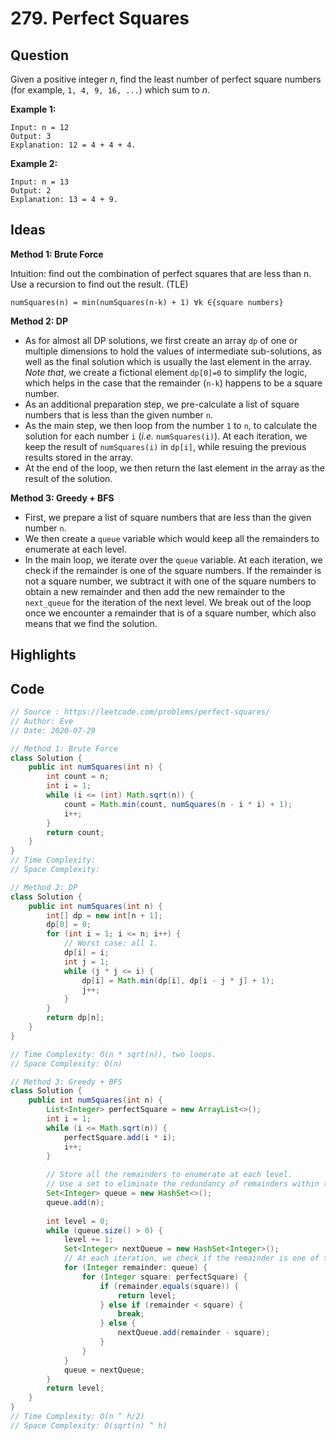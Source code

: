 # 279. Perfect Squares

## Question

Given a positive integer *n*, find the least number of perfect square numbers (for example, `1, 4, 9, 16, ...`) which sum to *n*.

**Example 1:**

```
Input: n = 12
Output: 3 
Explanation: 12 = 4 + 4 + 4.
```

**Example 2:**

```
Input: n = 13
Output: 2
Explanation: 13 = 4 + 9.
```

## Ideas

**Method 1: Brute Force**

Intuition: find out the combination of perfect squares that are less than n. Use a recursion to find out the result. (TLE)

`numSquares(n) = min(numSquares(n-k) + 1) ∀k ∈{square numbers}`

**Method 2: DP**

- As for almost all DP solutions, we first create an array `dp` of one or multiple dimensions to hold the values of intermediate sub-solutions, as well as the final solution which is usually the last element in the array. *Note that*, we create a fictional element `dp[0]=0` to simplify the logic, which helps in the case that the remainder (`n-k`) happens to be a square number.
- As an additional preparation step, we pre-calculate a list of square numbers that is less than the given number `n`.
- As the main step, we then loop from the number `1` to `n`, to calculate the solution for each number `i` (*i.e.* `numSquares(i)`). At each iteration, we keep the result of `numSquares(i)` in `dp[i]`, while resuing the previous results stored in the array.
- At the end of the loop, we then return the last element in the array as the result of the solution.

**Method 3: Greedy + BFS**

- First, we prepare a list of square numbers that are less than the given number `n`.
- We then create a `queue` variable which would keep all the remainders to enumerate at each level.
- In the main loop, we iterate over the `queue` variable. At each iteration, we check if the remainder is one of the square numbers. If the remainder is not a square number, we subtract it with one of the square numbers to obtain a new remainder and then add the new remainder to the `next_queue` for the iteration of the next level. We break out of the loop once we encounter a remainder that is of a square number, which also means that we find the solution.

## Highlights

## Code

```java
// Source : https://leetcode.com/problems/perfect-squares/
// Author: Eve
// Date: 2020-07-29

// Method 1: Brute Force
class Solution {
    public int numSquares(int n) {
        int count = n;
        int i = 1;
        while (i <= (int) Math.sqrt(n)) {
            count = Math.min(count, numSquares(n - i * i) + 1);
            i++;
        }
        return count;
    }
}
// Time Complexity:
// Space Complexity:

// Method 2: DP
class Solution {
    public int numSquares(int n) {
        int[] dp = new int[n + 1];
        dp[0] = 0;
        for (int i = 1; i <= n; i++) {
            // Worst case: all 1.
            dp[i] = i;
            int j = 1;
            while (j * j <= i) {
                dp[i] = Math.min(dp[i], dp[i - j * j] + 1);
                j++;
            }
        }
        return dp[n];
    }
}

// Time Complexity: O(n * sqrt(n)), two loops.
// Space Complexity: O(n)

// Method 3: Greedy + BFS
class Solution {
    public int numSquares(int n) {
        List<Integer> perfectSquare = new ArrayList<>();
        int i = 1;
        while (i <= Math.sqrt(n)) {
            perfectSquare.add(i * i);
            i++;
        }
        
        // Store all the remainders to enumerate at each level.
        // Use a set to eliminate the redundancy of remainders within the same level.
        Set<Integer> queue = new HashSet<>();
        queue.add(n);
        
        int level = 0;
        while (queue.size() > 0) {
            level += 1;
            Set<Integer> nextQueue = new HashSet<Integer>();
            // At each iteration, we check if the remainder is one of the square numbers.
            for (Integer remainder: queue) {
                for (Integer square: perfectSquare) {
                    if (remainder.equals(square)) {
                        return level;
                    } else if (remainder < square) {
                        break;
                    } else {
                        nextQueue.add(remainder - square);
                    }
                }
            }
            queue = nextQueue;
        }
        return level;
    }
}
// Time Complexity: O(n ^ h/2)
// Space Complexity: O(sqrt(n) ^ h)
```

